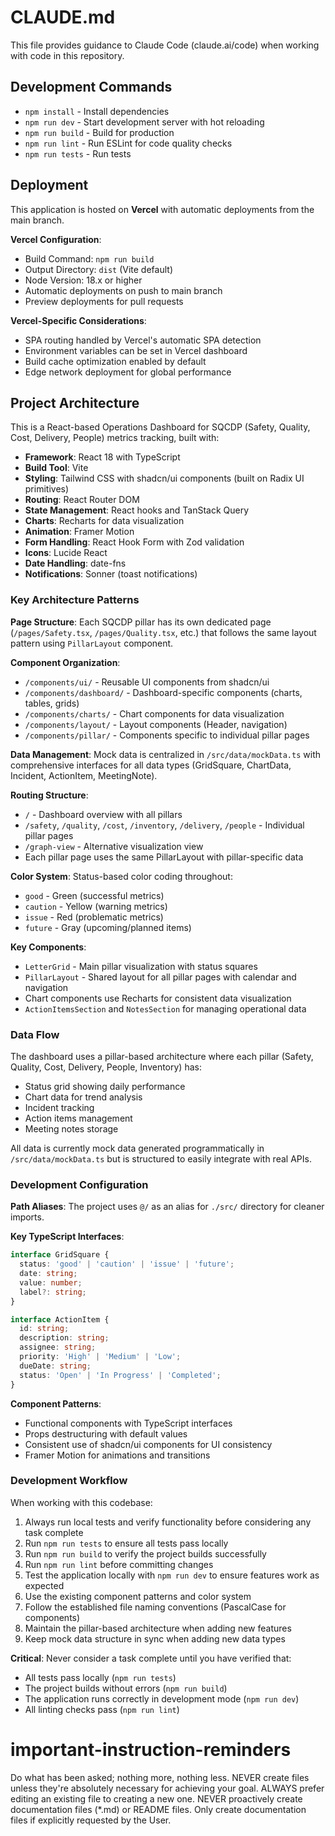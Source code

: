 # CLAUDE.md

This file provides guidance to Claude Code (claude.ai/code) when working with code in this repository.

## Development Commands

- `npm install` - Install dependencies
- `npm run dev` - Start development server with hot reloading
- `npm run build` - Build for production
- `npm run lint` - Run ESLint for code quality checks
- `npm run tests` - Run tests

## Deployment

This application is hosted on **Vercel** with automatic deployments from the main branch. 

**Vercel Configuration**:
- Build Command: `npm run build`
- Output Directory: `dist` (Vite default)
- Node Version: 18.x or higher
- Automatic deployments on push to main branch
- Preview deployments for pull requests

**Vercel-Specific Considerations**:
- SPA routing handled by Vercel's automatic SPA detection
- Environment variables can be set in Vercel dashboard
- Build cache optimization enabled by default
- Edge network deployment for global performance

## Project Architecture

This is a React-based Operations Dashboard for SQCDP (Safety, Quality, Cost, Delivery, People) metrics tracking, built with:

- **Framework**: React 18 with TypeScript
- **Build Tool**: Vite
- **Styling**: Tailwind CSS with shadcn/ui components (built on Radix UI primitives)
- **Routing**: React Router DOM
- **State Management**: React hooks and TanStack Query
- **Charts**: Recharts for data visualization
- **Animation**: Framer Motion
- **Form Handling**: React Hook Form with Zod validation
- **Icons**: Lucide React
- **Date Handling**: date-fns
- **Notifications**: Sonner (toast notifications)

### Key Architecture Patterns

**Page Structure**: Each SQCDP pillar has its own dedicated page (`/pages/Safety.tsx`, `/pages/Quality.tsx`, etc.) that follows the same layout pattern using `PillarLayout` component.

**Component Organization**:
- `/components/ui/` - Reusable UI components from shadcn/ui
- `/components/dashboard/` - Dashboard-specific components (charts, tables, grids)
- `/components/charts/` - Chart components for data visualization
- `/components/layout/` - Layout components (Header, navigation)
- `/components/pillar/` - Components specific to individual pillar pages

**Data Management**: Mock data is centralized in `/src/data/mockData.ts` with comprehensive interfaces for all data types (GridSquare, ChartData, Incident, ActionItem, MeetingNote).

**Routing Structure**:
- `/` - Dashboard overview with all pillars
- `/safety`, `/quality`, `/cost`, `/inventory`, `/delivery`, `/people` - Individual pillar pages
- `/graph-view` - Alternative visualization view
- Each pillar page uses the same PillarLayout with pillar-specific data

**Color System**: Status-based color coding throughout:
- `good` - Green (successful metrics)
- `caution` - Yellow (warning metrics)  
- `issue` - Red (problematic metrics)
- `future` - Gray (upcoming/planned items)

**Key Components**:
- `LetterGrid` - Main pillar visualization with status squares
- `PillarLayout` - Shared layout for all pillar pages with calendar and navigation
- Chart components use Recharts for consistent data visualization
- `ActionItemsSection` and `NotesSection` for managing operational data

### Data Flow

The dashboard uses a pillar-based architecture where each pillar (Safety, Quality, Cost, Delivery, People, Inventory) has:
- Status grid showing daily performance
- Chart data for trend analysis
- Incident tracking
- Action items management
- Meeting notes storage

All data is currently mock data generated programmatically in `/src/data/mockData.ts` but is structured to easily integrate with real APIs.

### Development Configuration

**Path Aliases**: The project uses `@/` as an alias for `./src/` directory for cleaner imports.

**Key TypeScript Interfaces**:
```typescript
interface GridSquare {
  status: 'good' | 'caution' | 'issue' | 'future';
  date: string;
  value: number;
  label?: string;
}

interface ActionItem {
  id: string;
  description: string;
  assignee: string;
  priority: 'High' | 'Medium' | 'Low';
  dueDate: string;
  status: 'Open' | 'In Progress' | 'Completed';
}
```

**Component Patterns**:
- Functional components with TypeScript interfaces
- Props destructuring with default values
- Consistent use of shadcn/ui components for UI consistency
- Framer Motion for animations and transitions

### Development Workflow

When working with this codebase:
1. Always run local tests and verify functionality before considering any task complete
2. Run `npm run tests` to ensure all tests pass locally
3. Run `npm run build` to verify the project builds successfully
4. Run `npm run lint` before committing changes
5. Test the application locally with `npm run dev` to ensure features work as expected
6. Use the existing component patterns and color system
7. Follow the established file naming conventions (PascalCase for components)
8. Maintain the pillar-based architecture when adding new features
9. Keep mock data structure in sync when adding new data types

**Critical**: Never consider a task complete until you have verified that:
- All tests pass locally (`npm run tests`)
- The project builds without errors (`npm run build`)
- The application runs correctly in development mode (`npm run dev`)
- All linting checks pass (`npm run lint`)

# important-instruction-reminders
Do what has been asked; nothing more, nothing less.
NEVER create files unless they're absolutely necessary for achieving your goal.
ALWAYS prefer editing an existing file to creating a new one.
NEVER proactively create documentation files (*.md) or README files. Only create documentation files if explicitly requested by the User.